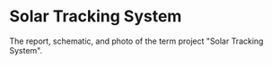 # Solar Tracking System

The report, schematic, and photo of the term project "Solar Tracking System".
